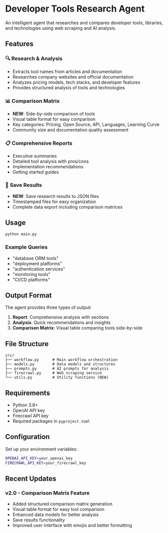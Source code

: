 # Developer Tools Research Agent

An intelligent agent that researches and compares developer tools, libraries, and technologies using web scraping and AI analysis.

## Features

### 🔍 **Research & Analysis**

- Extracts tool names from articles and documentation
- Researches company websites and official documentation
- Analyzes pricing models, tech stacks, and developer features
- Provides structured analysis of tools and technologies

### 📊 **Comparison Matrix**

- **NEW**: Side-by-side comparison of tools
- Visual table format for easy comparison
- Key categories: Pricing, Open Source, API, Languages, Learning Curve
- Community size and documentation quality assessment

### 📋 **Comprehensive Reports**

- Executive summaries
- Detailed tool analysis with pros/cons
- Implementation recommendations
- Getting started guides

### 💾 **Save Results**

- **NEW**: Save research results to JSON files
- Timestamped files for easy organization
- Complete data export including comparison matrices

## Usage

```bash
python main.py
```

### Example Queries

- "database ORM tools"
- "deployment platforms"
- "authentication services"
- "monitoring tools"
- "CI/CD platforms"

## Output Format

The agent provides three types of output:

1. **Report**: Comprehensive analysis with sections
2. **Analysis**: Quick recommendations and insights
3. **Comparison Matrix**: Visual table comparing tools side-by-side

## File Structure

```
src/
├── workflow.py      # Main workflow orchestration
├── models.py        # Data models and structures
├── prompts.py       # AI prompts for analysis
├── firecrawl.py     # Web scraping service
└── utils.py         # Utility functions (NEW)
```

## Requirements

- Python 3.8+
- OpenAI API key
- Firecrawl API key
- Required packages in `pyproject.toml`

## Configuration

Set up your environment variables:

```bash
OPENAI_API_KEY=your_openai_key
FIRECRAWL_API_KEY=your_firecrawl_key
```

## Recent Updates

### v2.0 - Comparison Matrix Feature

- Added structured comparison matrix generation
- Visual table format for easy tool comparison
- Enhanced data models for better analysis
- Save results functionality
- Improved user interface with emojis and better formatting


